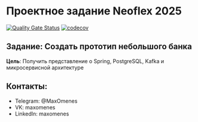 # Проектное задание Neoflex 2025

[![Quality Gate Status](https://sonarcloud.io/api/project_badges/measure?project=MaxOmenes_BankProject_Neoflex_2025&metric=alert_status)](https://sonarcloud.io/summary/new_code?id=MaxOmenes_BankProject_Neoflex_2025)
[![codecov](https://codecov.io/gh/MaxOmenes/BankProject_Neoflex_2025/branch/deploy/graph/badge.svg?token=2ZE5GLCMAL)](https://codecov.io/gh/MaxOmenes/BankProject_Neoflex_2025) 
## Задание: Создать прототип небольшого банка
**Цель**: Получить представление о Spring, PostgreSQL, Kafka и микросервисной архитектуре

## Контакты:
- Telegram: @MaxOmenes
- VK: maxomenes
- LinkedIn: maxomenes